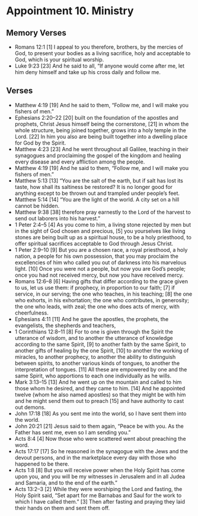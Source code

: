 #  Appointment 10. Ministry

## Memory Verses
- Romans 12:1   [1] I appeal to you therefore, brothers, by the mercies of God, to present your bodies as a living sacrifice, holy and acceptable to God, which is your spiritual worship. 
- Luke 9:23   [23] And he said to all, “If anyone would come after me, let him deny himself and take up his cross daily and follow me. 

## Verses
- Matthew 4:19   [19] And he said to them, “Follow me, and I will make you fishers of men.” 
- Ephesians 2:20–22   [20] built on the foundation of the apostles and prophets, Christ Jesus himself being the cornerstone, [21] in whom the whole structure, being joined together, grows into a holy temple in the Lord. [22] In him you also are being built together into a dwelling place for God by the Spirit. 
- Matthew 4:23   [23] And he went throughout all Galilee, teaching in their synagogues and proclaiming the gospel of the kingdom and healing every disease and every affliction among the people. 
- Matthew 4:19   [19] And he said to them, “Follow me, and I will make you fishers of men.” 
- Matthew 5:13   [13] “You are the salt of the earth, but if salt has lost its taste, how shall its saltiness be restored? It is no longer good for anything except to be thrown out and trampled under people’s feet. 
- Matthew 5:14   [14] “You are the light of the world. A city set on a hill cannot be hidden. 
- Matthew 9:38   [38] therefore pray earnestly to the Lord of the harvest to send out laborers into his harvest.” 
- 1 Peter 2:4–5   [4] As you come to him, a living stone rejected by men but in the sight of God chosen and precious, [5] you yourselves like living stones are being built up as a spiritual house, to be a holy priesthood, to offer spiritual sacrifices acceptable to God through Jesus Christ. 
- 1 Peter 2:9–10   [9] But you are a chosen race, a royal priesthood, a holy nation, a people for his own possession, that you may proclaim the excellencies of him who called you out of darkness into his marvelous light. [10] Once you were not a people, but now you are God’s people; once you had not received mercy, but now you have received mercy. 
- Romans 12:6–8   [6] Having gifts that differ according to the grace given to us, let us use them: if prophecy, in proportion to our faith; [7] if service, in our serving; the one who teaches, in his teaching; [8] the one who exhorts, in his exhortation; the one who contributes, in generosity; the one who leads, with zeal; the one who does acts of mercy, with cheerfulness. 
- Ephesians 4:11   [11] And he gave the apostles, the prophets, the evangelists, the shepherds and teachers, 
- 1 Corinthians 12:8–11   [8] For to one is given through the Spirit the utterance of wisdom, and to another the utterance of knowledge according to the same Spirit, [9] to another faith by the same Spirit, to another gifts of healing by the one Spirit, [10] to another the working of miracles, to another prophecy, to another the ability to distinguish between spirits, to another various kinds of tongues, to another the interpretation of tongues. [11] All these are empowered by one and the same Spirit, who apportions to each one individually as he wills. 
- Mark 3:13–15   [13] And he went up on the mountain and called to him those whom he desired, and they came to him. [14] And he appointed twelve (whom he also named apostles) so that they might be with him and he might send them out to preach [15] and have authority to cast out demons. 
- John 17:18   [18] As you sent me into the world, so I have sent them into the world. 
- John 20:21   [21] Jesus said to them again, “Peace be with you. As the Father has sent me, even so I am sending you.” 
- Acts 8:4   [4] Now those who were scattered went about preaching the word. 
- Acts 17:17   [17] So he reasoned in the synagogue with the Jews and the devout persons, and in the marketplace every day with those who happened to be there. 
- Acts 1:8   [8] But you will receive power when the Holy Spirit has come upon you, and you will be my witnesses in Jerusalem and in all Judea and Samaria, and to the end of the earth.” 
- Acts 13:2–3   [2] While they were worshiping the Lord and fasting, the Holy Spirit said, “Set apart for me Barnabas and Saul for the work to which I have called them.” [3] Then after fasting and praying they laid their hands on them and sent them off. 
